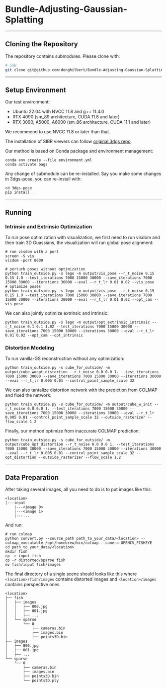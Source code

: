 # Bundle-Adjusting-Gaussian-Splatting

***

## Cloning the Repository

The repository contains submodules. Please clone with:

```bash
# SSH
git clone git@github.com:denghilbert/Bundle-Adjusting-Gaussian-Splatting.git --recursive
```

***

## Setup Environment

Our test environment:

* Ubuntu 22.04 with NVCC 11.8 and g++ 11.4.0
* RTX 4090 (sm_89 architecture, CUDA 11.8 and later)
* RTX 3090, A5000, A6000 (sm_86 architecture, CUDA 11.1 and later)

We recommend to use NVCC 11.8 or later than that.

The installation of SIBR viewers can follow [original 3dgs repo](https://github.com/graphdeco-inria/gaussian-splatting?tab=readme-ov-file#interactive-viewers).

Our method is based on Conda package and environment management:

```shell
conda env create --file environment.yml
conda activate bags
```

Any change of submodule can be re-installed. Say you make some changes in 3dgs-pose, you can re-install with:

```shell
cd 3dgs-pose
pip install .
```

***

## Running

### Intrinsic and Extrinsic Optimization

To run pose optimization with visualization, we first need to run visdom and then train 3D Guassians, the visualization will run global pose alignment:

```shell
# run visdom with a port
screen -S vis
visdom -port 8600
```

```shell
# perturb poses without optimization
python train_outside.py -s lego -m output/vis_pose --r_t_noise 0.15 0.15 1.0 --test_iterations 7000 15000 30000 --save_iterations 7000 15000 30000 --iterations 30000 --eval --r_t_lr 0.01 0.02 --vis_pose
# optimize poses
python train_outside.py -s lego -m output/vis_pose --r_t_noise 0.15 0.15 1.0 --test_iterations 7000 15000 30000 --save_iterations 7000 15000 30000 --iterations 30000 --eval --r_t_lr 0.01 0.02 --opt_cam --vis_pose
```

We can also jointly optimize extrinsic and intrinsic:

```shell
python train_outside.py -s lego -m output/opt_extrinsic_intrinsic --r_t_noise 0.1 0.1 1.02 --test_iterations 7000 15000 30000 --save_iterations 7000 15000 30000 --iterations 30000 --eval --r_t_lr 0.01 0.02 --opt_cam --opt_intrinsic
```

### Distortion Modeling

To run vanilla-GS reconstruction without any optimization:

```shell
python train_outside.py -s cube_for_outside/ -m output/cube_woopt_distortion --r_t_noise 0.0 0.0 1. --test_iterations 7000 15000 30000 --save_iterations 7000 15000 30000 --iterations 30000 --eval --r_t_lr 0.005 0.01 --control_point_sample_scale 32
```

We can also tantalize distortion network with the prediction from COLMAP and fixed the network:

```shell
python train_outside.py -s cube_for_outside/ -m output/cube_w_init --r_t_noise 0.0 0.0 1. --test_iterations 7000 15000 30000 --save_iterations 7000 15000 30000 --iterations 30000 --eval --r_t_lr 0.005 0.01 --control_point_sample_scale 32 --outside_rasterizer --flow_scale 1.2
```

Finally, our method optimize from inaccurate COLMAP prediction:

```shell
python train_outside.py -s cube_for_outside/ -m output/cube_opt_distortion --r_t_noise 0.0 0.0 1. --test_iterations 7000 15000 30000 --save_iterations 7000 15000 30000 --iterations 30000 --eval --r_t_lr 0.005 0.01 --control_point_sample_scale 32 --opt_distortion --outside_rasterizer --flow_scale 1.2
```

***

## Data Preparation

After taking several images, all you need to do is to put images like this:

```
<location>
|---input
    |---<image 0>
    |---<image 1>
    |---...
```

And run:

```shell
# run colmap
python convert.py --source_path path_to_your_data/<location> --colmap_executable /opt/homebrew/bin/colmap --camera OPENCV_FISHEYE
cd path_to_your_data/<location>
mkdir fish
cp -r input fish
cp -r distorted/sparse fish
mv fish/input fish/images
```

The final directory of a single scene should looks like this where `<location>/fish/images` contains distorted images and `<location>/images` contains perspective ones.

```
<location>
├── fish
│   ├── images
│   │   ├── 000.jpg
│   │   ├── 001.jpg
│   │   ├── ...
│   └── sparse
│       └── 0
│           ├── cameras.bin
│           ├── images.bin
│           ├── points3D.bin
├── images
│   ├── 000.jpg
│   ├── 001.jpg
│   ├── ...
└── sparse
    └── 0
        ├── cameras.bin
        ├── images.bin
        ├── points3D.bin
        └── points3D.ply
```

